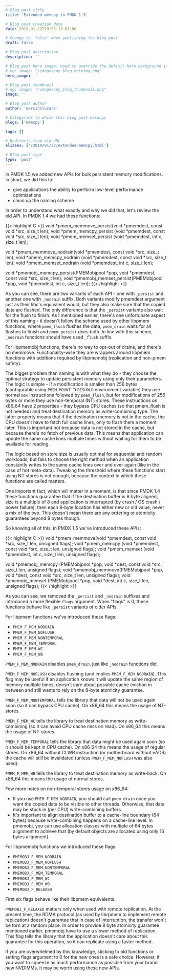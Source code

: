```yaml
---
# Blog post title
title: 'Extended memcpy in PMDK 1.5'

# Blog post creation date
date: 2019-01-22T19:55:17-07:00

# Change to 'false' when publishing the blog post
draft: false

# Blog post description
description: ''

# Blog post hero image. Used to override the default hero background image.
# eg: image: "/images/my_blog_heroimg.png"
hero_image: ''

# Blog post thumbnail
# eg: image: "/images/my_blog_thumbnail.png"
image: ''

# Blog post author
author: 'marcinslusarz'

# Categories to which this blog post belongs
blogs: ['memcpy']

tags: []

# Redirects from old URL
aliases: ['/2019/01/22/extended-memcpy.html']

# Blog post type
type: 'post'
---
```


In PMDK 1.5 we added new APIs for bulk persistent memory modifications.
In short, we did this to:

- give applications the ability to perform low-level performance optimizations
- clean up the naming scheme

In order to understand what exactly and why we did that, let's review the old
API. In PMDK 1.4 we had these functions:

{{< highlight C >}}
void *pmem_memmove_persist(void *pmemdest, const void *src, size_t len);
void *pmem_memcpy_persist (void *pmemdest, const void *src, size_t len);
void *pmem_memset_persist (void *pmemdest, int c, size_t len);

void *pmem_memmove_nodrain(void *pmemdest, const void *src, size_t len);
void *pmem_memcpy_nodrain (void *pmemdest, const void *src, size_t len);
void *pmem_memset_nodrain (void *pmemdest, int c, size_t len);

void *pmemobj_memcpy_persist(PMEMobjpool *pop, void *pmemdest, const void *src, size_t len);
void *pmemobj_memset_persist(PMEMobjpool *pop, void \*pmemdest, int c, size_t len);
{{< /highlight >}}

As you can see, there are two variants of each API - one with `_persist` and
another one with `_nodrain` suffix. Both variants modify pmemdest argument
just as their libc's equivalent would, but they also make sure that the copied
data are flushed. The only difference is that the `_persist` variants also
wait for the flush to finish. As I mentioned earlier, there's one unfortunate
aspect of this naming - it doesn't follow the scheme used by other libpmem
functions, where `pmem_flush` flushes the data, `pmem_drain` waits for all
flushes to finish and `pmem_persist` does both. In line with this scheme,
`_nodrain` functions should have used `_flush` suffix.

For libpmemobj functions, there's no way to opt-out of drains, and there's no
memmove. Functionality-wise they are wrappers around libpmem functions with
additions required by libpmemobj (replication and non-pmem safety).

The bigger problem than naming is with what they do - they choose
the optimal strategy to update persistent memory using only their parameters.
The logic is simple - if a modification is smaller than 256 bytes
(configurable using `PMEM_MOVNT_THRESHOLD` environment variable) they use
normal `mov` instructions followed by `pmem_flush`, but for modifications of
256 bytes or more they use non-temporal (NT) stores. These instructions on
x86_64 have 2 properties - they bypass CPU caches (so that pmem_flush is not
needed) and treat destination memory as write-combining type.
The latter property means that if the destination memory is not in the cache,
the CPU doesn't have to fetch full cache lines, only to flush them a moment
later. This is important not because data is not stored in the cache, but
because there's no fetch of previous data.
This means that application can update the same cache lines multiple times
without waiting for them to be available for reading.

The logic based on store size is usually optimal for sequential and random
workloads, but fails to choose the right method when an application constantly
writes to the same cache lines over and over again (like in the case of hot
meta-data). Tweaking the threshold where these functions start using NT stores
is not enough, because the context in which these functions are called matters.

One important fact, which will matter in a moment, is that since PMDK 1.4 these
functions guarantee that if the destination buffer is 8 byte aligned, size is
a multiple of 8 and application is interrupted (by crash / OS crash / power
failure), then each 8-byte location has either new or old value, never a mix of
the two. This doesn't mean there are any ordering or atomicity guarantees
beyond 8 bytes though.

So knowing all of this, in PMDK 1.5 we've introduced these APIs:

{{< highlight C >}}
void *pmem_memmove(void *pmemdest, const void *src, size_t len, unsigned flags);
void *pmem_memcpy (void *pmemdest, const void *src, size_t len, unsigned flags);
void *pmem_memset (void *pmemdest, int c, size_t len, unsigned flags);

void *pmemobj_memcpy (PMEMobjpool *pop, void *dest, const void *src, size_t len,
unsigned flags);
void *pmemobj_memmove(PMEMobjpool *pop, void *dest, const void *src, size_t len,
unsigned flags);
void *pmemobj_memset (PMEMobjpool *pop, void \*dest, int c, size_t len,
unsigned flags);
{{< /highlight >}}

As you can see, we removed the `_persist` and `_nodrain` suffixes and
introduced a more flexible `flags` argument.
When "flags" is 0, these functions behave like `_persist` variants of older
APIs.

For libpmem functions we've introduced these flags:

- `PMEM_F_MEM_NODRAIN`
- `PMEM_F_MEM_NOFLUSH`
- `PMEM_F_MEM_NONTEMPORAL`
- `PMEM_F_MEM_TEMPORAL`
- `PMEM_F_MEM_WC`
- `PMEM_F_MEM_WB`

`PMEM_F_MEM_NODRAIN` disables `pmem_drain`, just like `_nodrain` functions
did.

`PMEM_F_MEM_NOFLUSH` disables flushing (and implies `PMEM_F_MEM_NODRAIN`).
This flag may be useful if an application knows it will update the same region
of memory multiple times, doesn't care about possible cache eviction in between
and still wants to rely on the 8-byte atomicity guarantee.

`PMEM_F_MEM_NONTEMPORAL` tells the library that data will not be used again
soon (so it can bypass CPU cache). On x86_64 this means the usage of NT-stores.

`PMEM_F_MEM_WC` tells the library to treat destination memory as
write-combining (so it can avoid CPU cache miss on read). On x86_64 this
means the usage of NT-stores.

`PMEM_F_MEM_TEMPORAL` tells the library that data might be used again soon
(so it should be kept in CPU cache). On x86_64 this means the usage of regular
stores. On x86_64 without CLWB instruction (or motherboard without eADR)
the cache will still be invalidated (unless `PMEM_F_MEM_NOFLUSH` was also
used).

`PMEM_F_MEM_WB` tells the library to treat destination memory as write-back.
On x86_64 this means the usage of normal stores.

Few more notes on non-temporal stores usage on x86_64:

- If you use `PMEM_F_MEM_NODRAIN`, you should call `pmem_drain` once
  you want the copied data to be visible to other threads. Otherwise,
  that data may be stuck in (per CPU) write-combining buffers.
- It's important to align destination buffer to a cache-line boundary (64 bytes)
  because write-combining happens on a cache-line level.
  In pmemobj, you can use allocation classes with multiple of 64 bytes alignment
  to achieve that (by default objects are allocated using only 16 bytes
  alignment).

For libpmemobj functions we introduced these flags:

- `PMEMOBJ_F_MEM_NODRAIN`
- `PMEMOBJ_F_MEM_NOFLUSH`
- `PMEMOBJ_F_MEM_NONTEMPORAL`
- `PMEMOBJ_F_MEM_TEMPORAL`
- `PMEMOBJ_F_MEM_WC`
- `PMEMOBJ_F_MEM_WB`
- `PMEMOBJ_F_RELAXED`

First six flags behave like their libpmem equivalents.

`PMEMOBJ_F_RELAXED` matters only when used with remote replication.
At the present time, the RDMA protocol (as used by librpmem to implement remote
replication) doesn't guarantee that in case of interruption, the transfer won't
be torn at a random place. In order to provide 8 byte atomicity guarantee
mentioned earlier, pmemobj have to use a slower method of replication. This
flag tells the library that the application doesn't care about this guarantee
for this operation, so it can replicate using a faster method.

If you are overwhelmed by this knowledge, sticking to old functions or setting
flags argument to 0 for the new ones is a safe choice. However, if you want
to squeeze as much performance as possible from your brand new NVDIMMs,
it may be worth using these new APIs.
